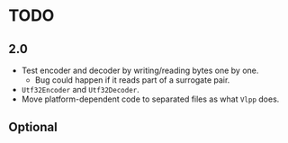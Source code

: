 # TODO

## 2.0

- Test encoder and decoder by writing/reading bytes one by one.
  - Bug could happen if it reads part of a surrogate pair.
- `Utf32Encoder` and `Utf32Decoder`.
- Move platform-dependent code to separated files as what `Vlpp` does.

## Optional
